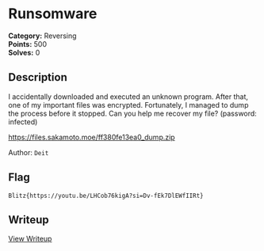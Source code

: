 # Runsomware

**Category:** Reversing  
**Points:** 500  
**Solves:** 0  

## Description

I accidentally downloaded and executed an unknown program. After that, one of my important files was encrypted. Fortunately, I managed to dump the process before it stopped. Can you help me recover my file?
(password: infected)

https://files.sakamoto.moe/ff380fe13ea0_dump.zip

Author: `Deit`

## Flag

`Blitz{https://youtu.be/LHCob76kigA?si=Dv-fEk7DlEWfIIRt}`

## Writeup

[View Writeup](https://github.com/1nv1sibl3/BlitzCTF-2025/blob/main/writeups/Runsomware_writeup.md)
